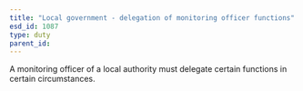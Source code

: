 ```yaml
---
title: "Local government - delegation of monitoring officer functions"
esd_id: 1087
type: duty
parent_id:  
---
```


A monitoring officer of a local authority must delegate certain functions in certain circumstances.


